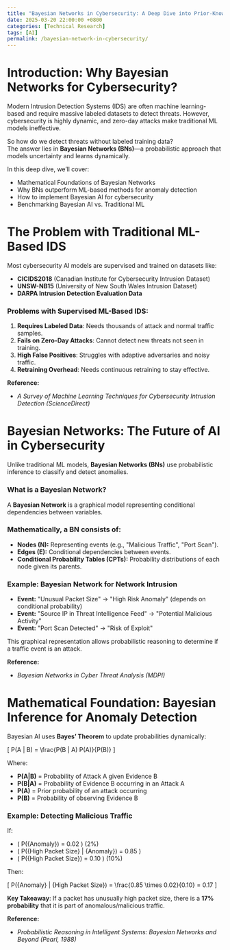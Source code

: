 ```yaml
---
title: "Bayesian Networks in Cybersecurity: A Deep Dive into Prior-Knowledge-Informed AI"
date: 2025-03-20 22:00:00 +0800
categories: [Technical Research]
tags: [AI]
permalink: /bayesian-network-in-cybersecurity/
---
```


# Introduction: Why Bayesian Networks for Cybersecurity?

Modern Intrusion Detection Systems (IDS) are often machine learning-based and require massive labeled datasets to detect threats. However, cybersecurity is highly dynamic, and zero-day attacks make traditional ML models ineffective.

So how do we detect threats without labeled training data?  
The answer lies in **Bayesian Networks (BNs)**—a probabilistic approach that models uncertainty and learns dynamically.

In this deep dive, we’ll cover:
- Mathematical Foundations of Bayesian Networks  
- Why BNs outperform ML-based methods for anomaly detection  
- How to implement Bayesian AI for cybersecurity  
- Benchmarking Bayesian AI vs. Traditional ML  


# The Problem with Traditional ML-Based IDS

Most cybersecurity AI models are supervised and trained on datasets like:
- **CICIDS2018** (Canadian Institute for Cybersecurity Intrusion Dataset)
- **UNSW-NB15** (University of New South Wales Intrusion Dataset)
- **DARPA Intrusion Detection Evaluation Data**

###  Problems with Supervised ML-Based IDS:
1. **Requires Labeled Data**: Needs thousands of attack and normal traffic samples.
2. **Fails on Zero-Day Attacks**: Cannot detect new threats not seen in training.
3. **High False Positives**: Struggles with adaptive adversaries and noisy traffic.
4. **Retraining Overhead**: Needs continuous retraining to stay effective.

**Reference:**  
- *A Survey of Machine Learning Techniques for Cybersecurity Intrusion Detection (ScienceDirect)*  


# Bayesian Networks: The Future of AI in Cybersecurity

Unlike traditional ML models, **Bayesian Networks (BNs)** use probabilistic inference to classify and detect anomalies.

### What is a Bayesian Network?

A **Bayesian Network** is a graphical model representing conditional dependencies between variables.

### Mathematically, a BN consists of:
- **Nodes (N):** Representing events (e.g., "Malicious Traffic", "Port Scan").
- **Edges (E):** Conditional dependencies between events.
- **Conditional Probability Tables (CPTs):** Probability distributions of each node given its parents.

### Example: Bayesian Network for Network Intrusion
- **Event:** "Unusual Packet Size" → "High Risk Anomaly" (depends on conditional probability)
- **Event:** "Source IP in Threat Intelligence Feed" → "Potential Malicious Activity"
- **Event:** "Port Scan Detected" → "Risk of Exploit"

This graphical representation allows probabilistic reasoning to determine if a traffic event is an attack.

**Reference:**  
- *Bayesian Networks in Cyber Threat Analysis (MDPI)*  


# Mathematical Foundation: Bayesian Inference for Anomaly Detection

Bayesian AI uses **Bayes’ Theorem** to update probabilities dynamically:

\[
P(A | B) = \frac{P(B | A) P(A)}{P(B)}
\]

Where:
- **P(A|B)** = Probability of Attack A given Evidence B  
- **P(B|A)** = Probability of Evidence B occurring in an Attack A  
- **P(A)** = Prior probability of an attack occurring  
- **P(B)** = Probability of observing Evidence B  

### Example: Detecting Malicious Traffic
If:
- \( P({Anomaly}) = 0.02 \) (2%)
- \( P({High Packet Size} | \{Anomaly}) = 0.85 \)
- \( P({High Packet Size}) = 0.10 \) (10%)

Then:

\[
P({Anomaly} | {High Packet Size}) = \frac{0.85 \times 0.02}{0.10} = 0.17
\]

**Key Takeaway**: If a packet has unusually high packet size, there is a **17% probability** that it is part of anomalous/malicious traffic.

**Reference:**  
- *Probabilistic Reasoning in Intelligent Systems: Bayesian Networks and Beyond (Pearl, 1988)*  
